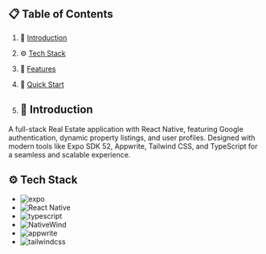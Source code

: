 ## 📋 <a name="table">Table of Contents</a>

1. 🤖 [Introduction](#introduction)
2. ⚙️ [Tech Stack](#tech-stack)
3. 🔋 [Features](#features)
4. 🤸 [Quick Start](#quick-start)

5. ## <a name="introduction">🤖 Introduction</a>

A full-stack Real Estate application with React Native, featuring Google authentication, dynamic property listings, and user profiles. Designed with modern tools like Expo SDK 52, Appwrite, Tailwind CSS, and TypeScript for a seamless and scalable experience.


## <a name="tech-stack">⚙️ Tech Stack</a>

- <img src="https://img.shields.io/badge/-Expo-black?style=for-the-badge&logoColor=white&logo=expo&color=000020" alt="expo" />
- <img src="https://img.shields.io/badge/-React%20Native-20232A?style=for-the-badge&logo=react&logoColor=61DAFB" alt="React Native" />
- <img src="https://img.shields.io/badge/-TypeScript-black?style=for-the-badge&logoColor=white&logo=typescript&color=3178C6" alt="typescript" />
- <img src="https://img.shields.io/badge/-NativeWind-06B6D4?style=for-the-badge&logo=tailwindcss&logoColor=white" alt="NativeWind" />
- <img src="https://img.shields.io/badge/-Appwrite-black?style=for-the-badge&logoColor=white&logo=appwrite&color=FD366E" alt="appwrite" />
- <img src="https://img.shields.io/badge/-Tailwind_CSS-black?style=for-the-badge&logoColor=white&logo=tailwindcss&color=06B6D4" alt="tailwindcss" />
